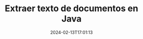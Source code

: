 ---
############################# Static ############################
layout: "auto-gen-parser"
date: 2024-02-13T17:01:13
draft: false
otherformats: doc docm docx dot dotm dotx epub html mht mhtml odp ods odt one otp ott pdf

############################# Head ############################
head_title: "Extraer texto de documentos en Java"
head_description: "Extraiga rápidamente texto de un archivo de documentos en Java."

############################# Header ############################
title: "Extraer texto de documentos en Java"
description: "Extraiga texto de documentos con unas pocas líneas de código Java."
bg_image: "https://cms.admin.containerize.com/templates/aspose/App_Themes/V3/images/bg/header1.png"
bg_overlay: false
button:
    enable: true
    icon: "fas fa-arrow-down"
    label: "Descargue prueba gratis"
    link: "https://downloads.groupdocs.com/parser/java"

############################# SubMenu ############################
submenu:
    enable: true

    left:
        img_alt: "GroupDocs.Parser for Java"
        image: "https://cms.admin.containerize.com/templates/groupdocs/images/product-logos/90x90-noborder/groupdocs-parser-java.png"
        product: "GroupDocs.Parser"
        platform: "Java"

    middle:
        button:

            # button loop
            - link: "https://apireference.groupdocs.com/parser/java"
              text: "Referencia de la API"

            # button loop
            - link: "https://github.com/groupdocs-parser"
              text: "Ejemplos de código"

            # button loop
            - link: "https://products.groupdocs.app/parser/family"
              text: "demostraciones en vivo"

            # button loop
            - link: "https://purchase.groupdocs.com/pricing/parser/java"
              text: "Precios"

    right:
        link_download: "https://downloads.groupdocs.com/parser"
        link_learn: "https://docs.groupdocs.com/parser/java"
        link_buy: "https://purchase.groupdocs.com"

############################# About ############################
about:
    enable: true
    title: "¿Cómo extraer un texto de los archivos Java API?"
    content: |
        [GroupDocs.Parser for Java](/es/parser/java/) es una API de extracción de texto, imágenes y metadatos que admite más de 50 tipos de documentos populares para ayudar a crear aplicaciones comerciales con funciones de análisis de texto sin procesar, estructurado y formateado. También admite el análisis de documentos utilizando plantillas predefinidas y permite extraer datos complejos de facturas y otros documentos típicos con rapidez y precisión. GroupDocs.Parser for Java le permite extraer texto y metadatos de archivos protegidos con contraseña de todos los formatos populares, incluidos Word documentos de procesamiento, Excel hojas de cálculo, PowerPoint presentaciones, OneNote, PDF archivos y ZIP archivos.
        
        GroupDocs.Parser La API es una opción adecuada para soluciones corporativas que necesitan la función de extracción de texto de archivos. Estas API son compatibles con todos los principales sistemas operativos y plataformas, incluido Java runtime: J2SE 6.0 and above.

############################# Steps ############################
steps:
    enable: true
    title_left: "Extraer texto de documentos en Java"
    content_left: |
        [GroupDocs.Parser for Java](/es/parser/java/) facilita a los desarrolladores de Java la extracción de texto de los documentos mediante la implementación de unos sencillos pasos.
        
        * Crear una instancia del objeto [Parser](https://reference.groupdocs.com/java/parser/com.groupdocs.parser/Parser) para el documento inicial;
        * Llame al método [getText](https://reference.groupdocs.com/parser/java/com.groupdocs.parser/parser/#getText--) y obtenga [TextReader](https://reference.groupdocs.com/java/parser/com.groupdocs.parser.data/TextReader) objeto;
        * Compruebe si el lector no es *null* (la extracción de texto es compatible con el documento);
        * Leer un texto del lector.

    title_right: "Más información sobre la extracción de texto"
    content_right: |
        * <a href="https://docs.groupdocs.com/parser/java/extract-text-in-accurate-mode/">Cómo extraer texto en modo Preciso</a>
        * <a href="https://docs.groupdocs.com/parser/java/extract-text-in-raw-mode/">Cómo extraer texto en modo Raw</a>
 
    code: |
     {{% parser/additional-styles %}}
     {{< parser/code-parser title="Cómo extraer texto de documentos usando el código de ejemplo Java">}}

        ```java    
        // Extrae texto de documentos usando la API GroupDocs.Parser
        // Crear una instancia de la clase Parser
        try (Parser parser = new Parser(filePath)) {
            // Extraer un texto en el lector
            try (TextReader reader = parser.getText()) {
                // Imprimir un texto del documento
                // Si no se admite la extracción de texto, un lector es nulo
                System.out.println(reader == null ? "No se admite la extracción de texto." : reader.readToEnd());
            }
        }
        ```
     {{< /parser/code-parser >}}

############################# More ############################
more:
    enable: true
    title_left: "Requisitos del sistema"
    content_left: |
        GroupDocs.Parser for Java Las API son compatibles con todas las principales plataformas y sistemas operativos. Antes de ejecutar el código a continuación, asegúrese de tener instalados los siguientes requisitos previos en su sistema.
        
        * Sistemas operativos: Microsoft Windows, Linux, MacOS
        * Entornos de desarrollo: NetBeans, Intellij IDEA, Eclipse, etc.
        * Marcos
        * Descarga la última versión de GroupDocs.Parser for Java desde [Maven](https://repository.groupdocs.com/webapp/#/artifacts/browse/tree/General/repo/com/groupdocs/groupdocs-parser)

    title_right: "Por qué usar GroupDocs.Parser for Java"
    content_right: |
        * Compatibilidad con la extracción de texto sin formato de cualquier documento compatible    
        * Análisis de documentos a través de plantillas definidas por el usuario    
        * Totalmente compatible con la extracción de texto estructurado    
        * Búsqueda de texto por palabra clave y expresión regular    
        * Extraiga texto formateado, metadatos, imágenes, contenedores y archivos adjuntos    
        * Extraiga la tabla de contenido para algunos formatos de documentos compatibles    
        * Analizar datos de formulario de PDF documentos    
        * Extraer hipervínculos del documento   

############################# Demos ############################
demos:
    enable: true
    title: "Demostraciones en vivo: extraiga texto de documentos en línea"
    content: |
       Extraiga texto de los documentos ahora mismo visitando el sitio web [GroupDocs.Parser Live Demos](https://products.groupdocs.app/parser/text/).
       La demostración en vivo tiene los siguientes beneficios.
        
############################# About Formats ############################
about_formats:
    enable: true

############################# More Formats ############################
more_formats:
    enable: true
    title: "Extraer texto de otros formatos de documentos"
    content: |
        Java API de análisis y extracción de texto de documentos para formatos de archivo e imágenes. Extraiga datos para algunos de los formatos de archivo populares como se indica a continuación.

############################# Back to top ###############################
back_to_top:
    enable: true
---